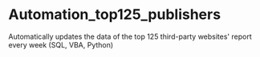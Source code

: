 # Automation_top125_publishers
Automatically updates the data of the top 125 third-party websites' report every week (SQL, VBA, Python)
